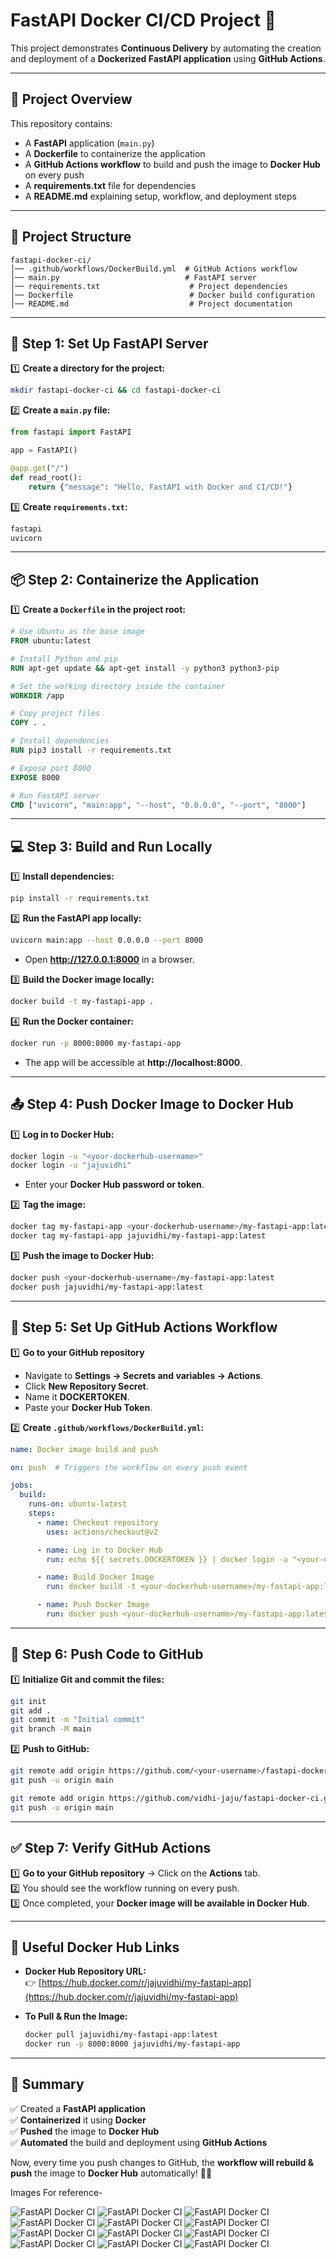 # **FastAPI Docker CI/CD Project** 🚀

This project demonstrates **Continuous Delivery** by automating the creation and deployment of a **Dockerized FastAPI application** using **GitHub Actions**.

---

## **📌 Project Overview**
This repository contains:
- A **FastAPI** application (`main.py`)
- A **Dockerfile** to containerize the application
- A **GitHub Actions workflow** to build and push the image to **Docker Hub** on every push
- A **requirements.txt** file for dependencies
- A **README.md** explaining setup, workflow, and deployment steps

---

## **📂 Project Structure**
```
fastapi-docker-ci/
│── .github/workflows/DockerBuild.yml  # GitHub Actions workflow
│── main.py                            # FastAPI server
│── requirements.txt                    # Project dependencies
│── Dockerfile                          # Docker build configuration
│── README.md                           # Project documentation
```

---

## **🚀 Step 1: Set Up FastAPI Server**
1️⃣ **Create a directory for the project:**
   ```sh
   mkdir fastapi-docker-ci && cd fastapi-docker-ci
   ```

2️⃣ **Create a `main.py` file:**
   ```python
   from fastapi import FastAPI

   app = FastAPI()

   @app.get("/")
   def read_root():
       return {"message": "Hello, FastAPI with Docker and CI/CD!"}
   ```

3️⃣ **Create `requirements.txt`:**
   ```txt
   fastapi
   uvicorn
   ```

---

## **📦 Step 2: Containerize the Application**
1️⃣ **Create a `Dockerfile` in the project root:**
   ```dockerfile
   # Use Ubuntu as the base image
   FROM ubuntu:latest

   # Install Python and pip
   RUN apt-get update && apt-get install -y python3 python3-pip

   # Set the working directory inside the container
   WORKDIR /app

   # Copy project files
   COPY . .

   # Install dependencies
   RUN pip3 install -r requirements.txt

   # Expose port 8000
   EXPOSE 8000

   # Run FastAPI server
   CMD ["uvicorn", "main:app", "--host", "0.0.0.0", "--port", "8000"]
   ```

---

## **💻 Step 3: Build and Run Locally**
1️⃣ **Install dependencies:**
   ```sh
   pip install -r requirements.txt
   ```

2️⃣ **Run the FastAPI app locally:**
   ```sh
   uvicorn main:app --host 0.0.0.0 --port 8000
   ```
   - Open **http://127.0.0.1:8000** in a browser.

3️⃣ **Build the Docker image locally:**
   ```sh
   docker build -t my-fastapi-app .
   ```

4️⃣ **Run the Docker container:**
   ```sh
   docker run -p 8000:8000 my-fastapi-app
   ```
   - The app will be accessible at **http://localhost:8000**.

---

## **📤 Step 4: Push Docker Image to Docker Hub**
1️⃣ **Log in to Docker Hub:**
   ```sh
   docker login -u "<your-dockerhub-username>"
   docker login -u "jajuvidhi"
   ```
   - Enter your **Docker Hub password or token**.

2️⃣ **Tag the image:**
   ```sh
   docker tag my-fastapi-app <your-dockerhub-username>/my-fastapi-app:latest
   docker tag my-fastapi-app jajuvidhi/my-fastapi-app:latest
   ```

3️⃣ **Push the image to Docker Hub:**
   ```sh
   docker push <your-dockerhub-username>/my-fastapi-app:latest
   docker push jajuvidhi/my-fastapi-app:latest
   ```

---

## **🤖 Step 5: Set Up GitHub Actions Workflow**
1️⃣ **Go to your GitHub repository**  
   - Navigate to **Settings → Secrets and variables → Actions**.  
   - Click **New Repository Secret**.  
   - Name it **DOCKERTOKEN**.  
   - Paste your **Docker Hub Token**.  

2️⃣ **Create `.github/workflows/DockerBuild.yml`:**
   ```yaml
   name: Docker image build and push

   on: push  # Triggers the workflow on every push event

   jobs:
     build:
       runs-on: ubuntu-latest
       steps:
         - name: Checkout repository
           uses: actions/checkout@v2

         - name: Log in to Docker Hub
           run: echo ${{ secrets.DOCKERTOKEN }} | docker login -u "<your-dockerhub-username>" --password-stdin

         - name: Build Docker Image
           run: docker build -t <your-dockerhub-username>/my-fastapi-app:latest .

         - name: Push Docker Image
           run: docker push <your-dockerhub-username>/my-fastapi-app:latest
   ```

---

## **📌 Step 6: Push Code to GitHub**
1️⃣ **Initialize Git and commit the files:**
   ```sh
   git init
   git add .
   git commit -m "Initial commit"
   git branch -M main
   ```

2️⃣ **Push to GitHub:**
   ```sh
   git remote add origin https://github.com/<your-username>/fastapi-docker-ci.git
   git push -u origin main
   ```
   ```sh
   git remote add origin https://github.com/vidhi-jaju/fastapi-docker-ci.git
   git push -u origin main
   ```

---

## **✅ Step 7: Verify GitHub Actions**
1️⃣ **Go to your GitHub repository** → Click on the **Actions** tab.  
2️⃣ You should see the workflow running on every push.  
3️⃣ Once completed, your **Docker image will be available in Docker Hub**.  

---

## **📌 Useful Docker Hub Links**
- **Docker Hub Repository URL:**  
  👉 [https://hub.docker.com/r/jajuvidhi/my-fastapi-app](https://hub.docker.com/r/jajuvidhi/my-fastapi-app)  

- **To Pull & Run the Image:**
  ```sh
  docker pull jajuvidhi/my-fastapi-app:latest
  docker run -p 8000:8000 jajuvidhi/my-fastapi-app
  ```

---

## **🎯 Summary**
✅ Created a **FastAPI application**  
✅ **Containerized** it using **Docker**  
✅ **Pushed** the image to **Docker Hub**  
✅ **Automated** the build and deployment using **GitHub Actions**  

Now, every time you push changes to GitHub, the **workflow will rebuild & push** the image to **Docker Hub** automatically! 🚀🔥  

Images For reference-

![FastAPI Docker CI](https://github.com/vidhi-jaju/fastapi-docker-ci/blob/00bfc3a65a4003397511d07fbd59aea76015ac7f/images/1.png)
![FastAPI Docker CI](https://github.com/vidhi-jaju/fastapi-docker-ci/blob/00bfc3a65a4003397511d07fbd59aea76015ac7f/images/2.png)
![FastAPI Docker CI](https://github.com/vidhi-jaju/fastapi-docker-ci/blob/00bfc3a65a4003397511d07fbd59aea76015ac7f/images/3.png)
![FastAPI Docker CI](https://github.com/vidhi-jaju/fastapi-docker-ci/blob/00bfc3a65a4003397511d07fbd59aea76015ac7f/images/4.png)
![FastAPI Docker CI](https://github.com/vidhi-jaju/fastapi-docker-ci/blob/00bfc3a65a4003397511d07fbd59aea76015ac7f/images/5.png)
![FastAPI Docker CI](https://github.com/vidhi-jaju/fastapi-docker-ci/blob/00bfc3a65a4003397511d07fbd59aea76015ac7f/images/6.png)
![FastAPI Docker CI](https://github.com/vidhi-jaju/fastapi-docker-ci/blob/00bfc3a65a4003397511d07fbd59aea76015ac7f/images/7.png)
![FastAPI Docker CI](https://github.com/vidhi-jaju/fastapi-docker-ci/blob/00bfc3a65a4003397511d07fbd59aea76015ac7f/images/8.png)
![FastAPI Docker CI](https://github.com/vidhi-jaju/fastapi-docker-ci/blob/00bfc3a65a4003397511d07fbd59aea76015ac7f/images/9.png)
![FastAPI Docker CI](https://github.com/vidhi-jaju/fastapi-docker-ci/blob/00bfc3a65a4003397511d07fbd59aea76015ac7f/images/10.png)
![FastAPI Docker CI](https://github.com/vidhi-jaju/fastapi-docker-ci/blob/00bfc3a65a4003397511d07fbd59aea76015ac7f/images/11.png)
![FastAPI Docker CI](https://github.com/vidhi-jaju/fastapi-docker-ci/blob/00bfc3a65a4003397511d07fbd59aea76015ac7f/images/12.png)
